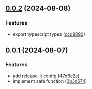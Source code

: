 

## [0.0.2](https://github.com/oktaysenkan/fuuu/compare/v0.0.1...v0.0.2) (2024-08-08)


### Features

* export typescript types ([ccd8890](https://github.com/oktaysenkan/fuuu/commit/ccd88906b1c43a9aeda68e75e9e16dc05a01235e))

## 0.0.1 (2024-08-07)


### Features

* add release-it config ([47d6c2c](https://github.com/oktaysenkan/fuuu/commit/47d6c2c4c271078ca2073f9c3e297526cdfc5798))
* implement safe function ([0b3d674](https://github.com/oktaysenkan/fuuu/commit/0b3d674030834303db202449fda2a7e13dccce36))
